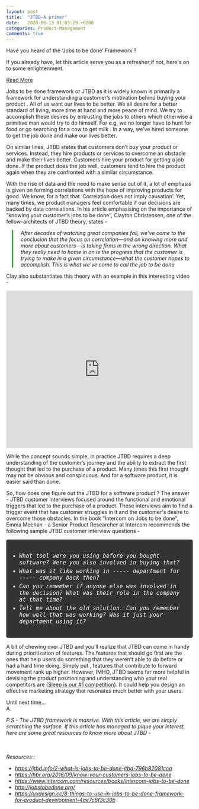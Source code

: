 ```yaml
---
layout: post
title:  "JTBD-A primer"
date:   2020-06-13 01:03:29 +0200
categories: Product-Management
comments: true
---
```

Have you heard of the ‘Jobs to be done’ Framework ? 

If you already have, let this article serve you as a refresher;if not, here's on to some enlightenment.

<a class="read-more-link" href="https://akshayd.in/2020/06/12/JTBD-A-primer/">Read More</a>

<!--more-->
Jobs to be done framework or JTBD as it is widely known is primarily a framework for  understanding a customer’s motivation behind buying your product . All of us want our lives to be better. We all desire for a better standard of living, more time at hand and more peace of mind.  We try to accomplish these desires by entrusting the jobs to others which otherwise a primitive man would try to do himself. For e.g,  we no longer have to hunt for food or go searching for a cow to get milk . In a way, we’ve hired someone to get the job done and make our lives better.

On similar lines, JTBD states that customers don’t buy your product or services. Instead, they hire products or services to overcome an obstacle and make their lives better. Customers hire your product for getting a job done. If the product does the job well, customers tend to hire the product again when they are confronted with a similar circumstance. 

With the rise of data and the need to make sense out of it, a lot of emphasis is given on forming correlations with the hope of improving products for good. We know, for a fact that ‘Correlation does not imply causation’. Yet,  many times, we product managers  feel comfortable if our decisions are backed by data correlations. In his article emphasising on the importance of “knowing your customer’s jobs to be done”, Clayton Christensen, one of the fellow-architects of JTBD theory, states - 

<div style="font-style: italic;padding-left: 20px;border-left: solid 4px #008000b5;border-radius: 2px;margin-left: 15px;">
After decades of watching great companies fail, we’ve come to the conclusion that the focus on correlation—and on knowing more and more about customers—is taking firms in the wrong direction. What they really need to home in on is the progress that the customer is trying to make in a given circumstance—what the customer hopes to accomplish. This is what we’ve come to call the job to be done
</div>

Clay also substantiates this theory with an example in this interesting video - 
<iframe width="100%" height="424" src="https://www.youtube.com/embed/sfGtw2C95Ms" frameborder="0" allow="accelerometer; autoplay; encrypted-media; gyroscope; picture-in-picture" allowfullscreen></iframe>

While the concept sounds simple, in practice JTBD requires a deep understanding of the customer’s journey and the ability to extract the first thought that led to the purchase of a product. Many times this first thought may not be obvious and conspicuous.  And for a software product, it is easier said than done. 

So, how does one figure out the JTBD for a software product ? The answer - JTBD customer interviews focused around the functional and emotional triggers that led to the purchase of a product. These interviews aim to find a trigger event that has customer struggles in it and the customer's desire to overcome those obstacles. In the book “Intercom on Jobs to be done”, Emma Meehan - a Senior Product Researcher at Intercom recommends the following sample JTBD customer interview questions - 
<ul style="padding: 35px;background-color: #333;border-radius: 5px;font-family: monospace;font-size: 15px;font-style: italic;color: white;">
<li style="margin-bottom:5px">What tool were you using before you bought software? Were you also involved in buying that?</li>
<li style="margin-bottom:5px">What was it like working in ----- department for ----- company back then? </li>
<li style="margin-bottom:5px">Can you remember if anyone else was involved in the decision? What was their role in the company at that time?</li>
<li>Tell me about the old solution. Can you remember how well that was working? Was it just your department using it?</li>
</ul>

A bit of chewing over  JTBD and you’ll realize that JTBD can come in handy during prioritization of features. The features that should go first are the ones that help users do something that they weren’t able to do before or had a hard time doing. Simply put , features that contribute to forward movement rank up higher. However, IMHO, JTBD seems far more helpful in devising the product positioning and understanding who your real competitors are (<a target="_blank" href="https://www.fastcompany.com/40491939/netflix-ceo-reed-hastings-sleep-is-our-competition">Sleep is our #1 competition</a>). It could help you design an effective marketing strategy that resonates much better with your users. 

Until next time...<br>
A.

<div style="font-style:italic"> P.S - The JTBD framework is massive. With this article, we are simply scratching the surface. If this article has managed to pique your interest, here are some great resources to know more about JTBD -

<br><br>
Resources :
<ul> 
<li><a target="_blank" href="https://jtbd.info/2-what-is-jobs-to-be-done-jtbd-796b82081cca">https://jtbd.info/2-what-is-jobs-to-be-done-jtbd-796b82081cca</a></li>
<li><a target="_blank" href="https://hbr.org/2016/09/know-your-customers-jobs-to-be-done">https://hbr.org/2016/09/know-your-customers-jobs-to-be-done</a></li>
<li><a target="_blank" href="https://www.intercom.com/resources/books/intercom-jobs-to-be-done">https://www.intercom.com/resources/books/intercom-jobs-to-be-done</a></li>
<li><a target="_blank" href="http://jobstobedone.org/">http://jobstobedone.org/</a></li>
<li><a target="_blank" href="https://uxdesign.cc/8-things-to-use-in-jobs-to-be-done-framework-for-product-development-4ae7c6f3c30b">https://uxdesign.cc/8-things-to-use-in-jobs-to-be-done-framework-for-product-development-4ae7c6f3c30b</a></li>
</ul>
</div>
